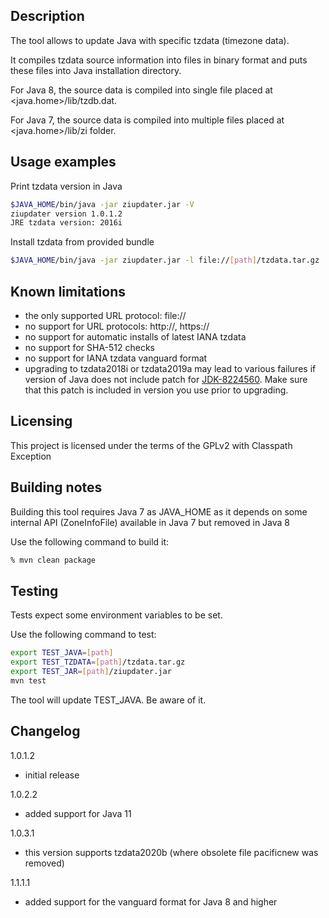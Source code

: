 
## Description
 
The tool allows to update Java with specific tzdata (timezone data).

It compiles tzdata source information into files in binary format and puts these files into Java installation directory.

For Java 8, the source data is compiled into single file placed at <java.home>/lib/tzdb.dat.

For Java 7, the source data is compiled into multiple files placed at <java.home>/lib/zi folder.

## Usage examples

Print tzdata version in Java

```sh
$JAVA_HOME/bin/java -jar ziupdater.jar -V
ziupdater version 1.0.1.2
JRE tzdata version: 2016i
```

Install tzdata from provided bundle

```sh
$JAVA_HOME/bin/java -jar ziupdater.jar -l file://[path]/tzdata.tar.gz
```

## Known limitations
 
  * the only supported URL protocol: file://
  * no support for URL protocols: http://, https://
  * no support for automatic installs of latest IANA tzdata
  * no support for SHA-512 checks
  * no support for IANA tzdata vanguard format
  * upgrading to tzdata2018i or tzdata2019a may lead to various failures if version of Java does not include patch for [JDK-8224560](https://bugs.openjdk.java.net/browse/JDK-8224560).
    Make sure that this patch is included in version you use prior to upgrading.

## Licensing
 
This project is licensed under the terms of the GPLv2 with Classpath Exception

## Building notes

Building this tool requires Java 7 as JAVA_HOME as
it depends on some internal API (ZoneInfoFile) available in Java 7 but removed in Java 8

Use the following command to build it:

```sh
% mvn clean package
```

## Testing
 
Tests expect some environment variables to be set.

Use the following command to test:

```sh
export TEST_JAVA=[path]
export TEST_TZDATA=[path]/tzdata.tar.gz
export TEST_JAR=[path]/ziupdater.jar
mvn test
```

The tool will update TEST_JAVA. Be aware of it.

## Changelog

1.0.1.2

 * initial release

1.0.2.2

 * added support for Java 11

1.0.3.1

 * this version supports tzdata2020b (where obsolete file pacificnew was removed)

1.1.1.1

 * added support for the vanguard format for Java 8 and higher
